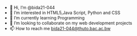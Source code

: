 - 👋 Hi, I’m @bida21-044
- 👀 I’m interested in HTML5,Java Script, Python and CSS
- 🌱 I’m currently learning Programming
- 💞️ I’m looking to collaborate on my web development projects
- 📫 How to reach me bida21-044@thuto.bac.ac.bw

<!---
bida21-044/bida21-044 is a ✨ special ✨ repository because its `README.md` (this file) appears on your GitHub profile.
You can click the Preview link to take a look at your changes.
--->
